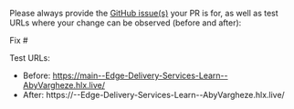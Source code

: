 Please always provide the [GitHub issue(s)](../issues) your PR is for, as well as test URLs where your change can be observed (before and after):

Fix #<gh-issue-id>

Test URLs:
- Before: https://main--Edge-Delivery-Services-Learn--AbyVargheze.hlx.live/
- After: https://<branch>--Edge-Delivery-Services-Learn--AbyVargheze.hlx.live/
